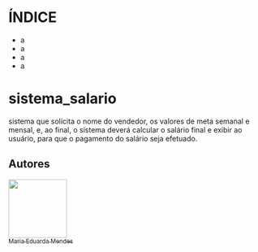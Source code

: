 # ÍNDICE

* a
* a
* a
* a


# sistema_salario
 sistema que solicita o nome do vendedor, os valores de meta semanal e mensal, e, ao final, o sistema deverá calcular o salário final e exibir ao usuário, para que o pagamento do salário seja efetuado. 















 
## Autores

[<img loading="lazy" src="https://avatars.githubusercontent.com/u/127868962?v=4" width=115><br><sub>Maria Eduarda Mendes</sub>](https://github.com/imdoarda)
